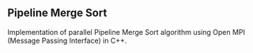 ## Pipeline Merge Sort

Implementation of parallel Pipeline Merge Sort algorithm using Open MPI (Message Passing Interface) in C++.
